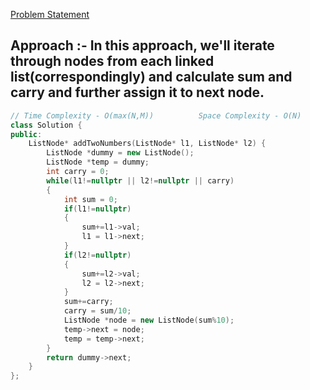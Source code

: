 [Problem Statement](https://leetcode.com/problems/add-two-numbers/)

## Approach :- In this approach, we'll iterate through nodes from each linked list(correspondingly) and calculate sum and carry and further assign it to next node.

```cpp
// Time Complexity - O(max(N,M))          Space Complexity - O(N)
class Solution {
public:
    ListNode* addTwoNumbers(ListNode* l1, ListNode* l2) {
        ListNode *dummy = new ListNode();
        ListNode *temp = dummy;
        int carry = 0;
        while(l1!=nullptr || l2!=nullptr || carry)
        {
            int sum = 0;
            if(l1!=nullptr)
            {
                sum+=l1->val;
                l1 = l1->next;
            }
            if(l2!=nullptr)
            {
                sum+=l2->val;
                l2 = l2->next;
            }
            sum+=carry;
            carry = sum/10;
            ListNode *node = new ListNode(sum%10);
            temp->next = node;
            temp = temp->next;
        }
        return dummy->next;
    }
};
```
